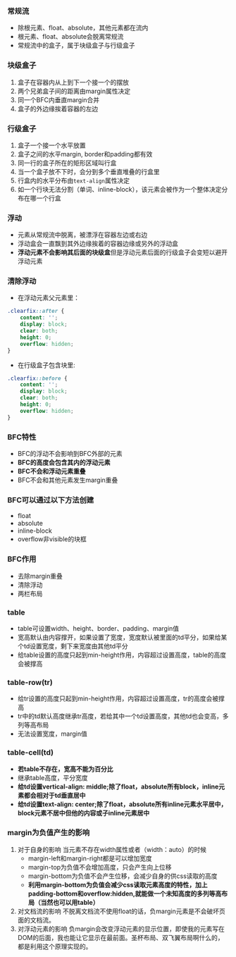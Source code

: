 ### 常规流
- 除根元素、float、absolute，其他元素都在流内
- 根元素、float、absolute会脱离常规流
- 常规流中的盒子，属于块级盒子与行级盒子
### 块级盒子
1. 盒子在容器内从上到下一个接一个的摆放
1. 两个兄弟盒子间的距离由margin属性决定
1. 同一个BFC内垂直margin合并
1. 盒子的外边缘挨着容器的左边
### 行级盒子
1. 盒子一个接一个水平放置
1. 盒子之间的水平margin, border和padding都有效
1. 同一行的盒子所在的矩形区域叫行盒
1. 当一个盒子放不下时，会分到多个垂直堆叠的行盒里
1. 行盒内的水平分布由`text-align`属性决定
1. 如一个行块无法分割（单词、inline-block），该元素会被作为一个整体决定分布在哪一个行盒
### 浮动
- 元素从常规流中脱离，被漂浮在容器左边或右边
- 浮动盒会一直飘到其外边缘挨着的容器边缘或另外的浮动盒
- **浮动元素不会影响其后面的块级盒**但是浮动元素后面的行级盒子会变短以避开浮动元素
### 清除浮动
- 在浮动元素父元素里：
```css
.clearfix::after {
    content: '';
    display: block;
    clear: both;
    height: 0;
    overflow: hidden;
}
```
- 在行级盒子包含块里:
```css
.clearfix::before {
    content: '';
    display: block;
    clear: both;
    height: 0;
    overflow: hidden;
}
```
### BFC特性
- BFC的浮动不会影响到BFC外部的元素
- **BFC的高度会包含其内的浮动元素**
- **BFC不会和浮动元素重叠**
- BFC不会和其他元素发生margin重叠
### BFC可以通过以下方法创建
- float
- absolute
- inline-block
- overflow非visible的块框
### BFC作用
- 去除margin重叠
- 清除浮动
- 两栏布局
### table
- table可设置width、height、border、padding、margin值
- 宽高默认由内容撑开，如果设置了宽度，宽度默认被里面的td平分，如果给某个td设置宽度，剩下来宽度由其他td平分
- 给table设置的高度只起到min-height作用，内容超过设置高度，table的高度会被撑高
### table-row(tr)
- 给tr设置的高度只起到min-height作用，内容超过设置高度，tr的高度会被撑高
- tr中的td默认高度继承tr高度，若给其中一个td设置高度，其他td也会变高，多列等高布局
- 无法设置宽度，margin值
### table-cell(td)
- **若table不存在，宽高不能为百分比**
- 继承table高度，平分宽度
- **给td设置vertical-align: middle;除了float，absolute所有block，inline元素都会相对于td垂直居中**
- **给td设置text-align: center;除了float，absolute所有inline元素水平居中，block元素不居中但他的内容或子inline元素居中**
### margin为负值产生的影响
1. 对于自身的影响
    当元素不存在width属性或者（width：auto）的时候
    - margin-left和margin-right都是可以增加宽度
    - margin-top为负值不会增加高度，只会产生向上位移
    - margin-bottom为负值不会产生位移，会减少自身的供css读取的高度
    - **利用margin-bottom为负值会减少css读取元素高度的特性，加上padding-bottom和overflow:hidden,就能做一个未知高度的多列等高布局（当然也可以用table）**
2. 对文档流的影响
不脱离文档流不使用float的话，负margin元素是不会破坏页面的文档流。
3. 对浮动元素的影响
负margin会改变浮动元素的显示位置，即使我的元素写在DOM的后面，我也能让它显示在最前面。圣杯布局、双飞翼布局啊什么的，都是利用这个原理实现的。